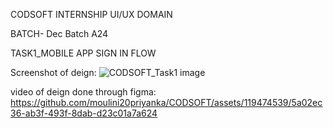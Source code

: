 CODSOFT INTERNSHIP
UI/UX DOMAIN

BATCH- Dec Batch A24

TASK1_MOBILE APP SIGN IN FLOW

Screenshot of deign:
![CODSOFT_Task1 image](https://github.com/moulini20priyanka/CODSOFT/assets/119474539/188d4030-09f8-4305-b9b1-061427f86b9f)

video of deign done through figma:
https://github.com/moulini20priyanka/CODSOFT/assets/119474539/5a02ec36-ab3f-493f-8dab-d23c01a7a624
